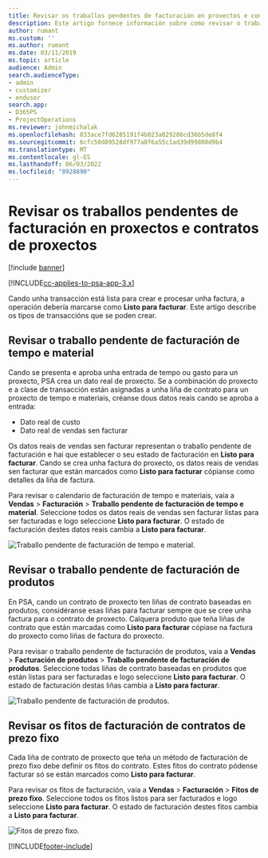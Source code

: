 ```yaml
---
title: Revisar os traballos pendentes de facturación en proxectos e contratos de proxectos
description: Este artigo fornece información sobre como revisar o traballo pendente de facturación de tempo, gasto e produtos e como marcalos como listos para a facturación.
author: rumant
ms.custom: ''
ms.author: rumant
ms.date: 03/11/2019
ms.topic: article
audience: Admin
search.audienceType:
- admin
- customizer
- enduser
search.app:
- D365PS
- ProjectOperations
ms.reviewer: johnmichalak
ms.openlocfilehash: 833ace7fd6285191f4b023a029286cd36b5de8f4
ms.sourcegitcommit: 6cfc50d89528df977a8f6a55c1ad39d99800d9b4
ms.translationtype: MT
ms.contentlocale: gl-ES
ms.lasthandoff: 06/03/2022
ms.locfileid: "8928890"
---
```

# <a name="review-the-invoicing-backlog-on-projects-and-project-contracts"></a>Revisar os traballos pendentes de facturación en proxectos e contratos de proxectos

[!include [banner](../includes/psa-now-project-operations.md)]

[!INCLUDE[cc-applies-to-psa-app-3.x](../includes/cc-applies-to-psa-app-3x.md)]

Cando unha transacción está lista para crear e procesar unha factura, a operación debería marcarse como **Listo para facturar**. Este artigo describe os tipos de transaccións que se poden crear.

## <a name="review-the-time-and-material-billing-backlog"></a>Revisar o traballo pendente de facturación de tempo e material

Cando se presenta e aproba unha entrada de tempo ou gasto para un proxecto, PSA crea un dato real de proxecto. Se a combinación do proxecto e a clase de transacción están asignadas a unha liña de contrato para un proxecto de tempo e materiais, créanse dous datos reais cando se aproba a entrada:

- Dato real de custo 
- Dato real de vendas sen facturar

Os datos reais de vendas sen facturar representan o traballo pendente de facturación e hai que establecer o seu estado de facturación en **Listo para facturar**. Cando se crea unha factura do proxecto, os datos reais de vendas sen facturar que están marcados como **Listo para facturar** cópianse como detalles da liña de factura.

Para revisar o calendario de facturación de tempo e materiais, vaia a **Vendas** \> **Facturación** \> **Traballo pendente de facturación de tempo e material**. Seleccione todos os datos reais de vendas sen facturar listas para ser facturadas e logo seleccione **Listo para facturar**. O estado de facturación destes datos reais cambia a **Listo para facturar**.

![Traballo pendente de facturación de tempo e material.](media/TMBacklog.png)

## <a name="review-the-product-billing-backlog"></a>Revisar o traballo pendente de facturación de produtos

En PSA, cando un contrato de proxecto ten liñas de contrato baseadas en produtos, considéranse esas liñas para facturar sempre que se cree unha factura para o contrato de proxecto. Calquera produto que teña liñas de contrato que están marcadas como **Listo para facturar** cópiase na factura do proxecto como liñas de factura do proxecto.

Para revisar o traballo pendente de facturación de produtos, vaia a **Vendas** \> **Facturación de produtos** \> **Traballo pendente de facturación de produtos**. Seleccione todas liñas de contrato baseadas en produtos que están listas para ser facturadas e logo seleccione **Listo para facturar**. O estado de facturación destas liñas cambia a **Listo para facturar**.

![Traballo pendente de facturación de produtos.](media/ProductBacklog.png)

## <a name="review-billing-milestones-on-fixed-price-contracts"></a>Revisar os fitos de facturación de contratos de prezo fixo

Cada liña de contrato de proxecto que teña un método de facturación de prezo fixo debe definir os fitos do contrato. Estes fitos do contrato pódense facturar só se están marcados como **Listo para facturar**. 

Para revisar os fitos de facturación, vaia a **Vendas** \> **Facturación** \> **Fitos de prezo fixo**. Seleccione todos os fitos listos para ser facturados e logo seleccione **Listo para facturar**. O estado de facturación destes fitos cambia a **Listo para facturar**.

![Fitos de prezo fixo.](media/FPBacklog.png)


[!INCLUDE[footer-include](../includes/footer-banner.md)]
